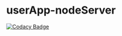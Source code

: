 # userApp-nodeServer
[![Codacy Badge](https://api.codacy.com/project/badge/Grade/20a8cfd9b4de4dc7ad0641ca59055cc4)](https://app.codacy.com/app/p.kieltyka/userApp-nodeServer?utm_source=github.com&utm_medium=referral&utm_content=PiotrKieltyka/userApp-nodeServer&utm_campaign=Badge_Grade_Settings)